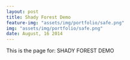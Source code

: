 ```yaml
---
layout: post
title: Shady Forest Demo
feature-img: "assets/img/portfolio/safe.png"
img: "assets/img/portfolio/safe.png"
date: August, 16 2014
---
```


This is the page for: SHADY FOREST DEMO
